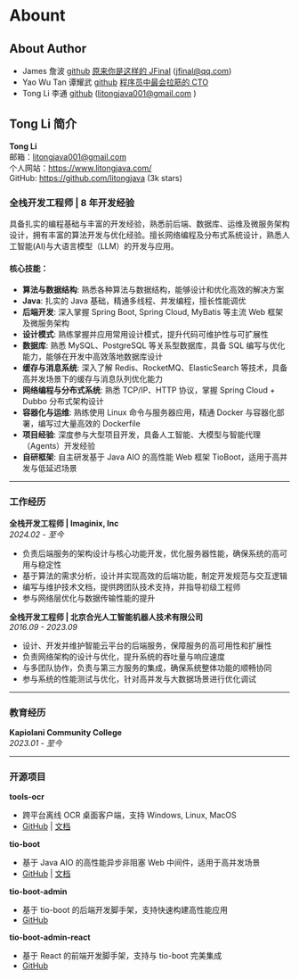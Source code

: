 # Abount

## About Author

- James 詹波 [github](https://github.com/jfinal/) [原来你是这样的 JFinal](https://gitee.com/gitee-stars/2) (jfinal@qq.com)
- Yao Wu Tan 谭耀武 [github](https://github.com/tywo45/) [程序员中最会拉筋的 CTO](https://gitee.com/gitee-stars/10)
- Tong Li 李通 [github](https://github.com/litongjava/) (litongjava001@gmail.com )

## Tong Li 简介

**Tong Li**  
邮箱：litongjava001@gmail.com  
个人网站：https://www.litongjava.com/  
GitHub: https://github.com/litongjava (3k stars)

### 全栈开发工程师 | 8 年开发经验

具备扎实的编程基础与丰富的开发经验，熟悉前后端、数据库、运维及微服务架构设计，拥有丰富的算法开发与优化经验。擅长网络编程及分布式系统设计，熟悉人工智能(AI)与大语言模型（LLM）的开发与应用。

#### 核心技能：

- **算法与数据结构**: 熟悉各种算法与数据结构，能够设计和优化高效的解决方案
- **Java**: 扎实的 Java 基础，精通多线程、并发编程，擅长性能调优
- **后端开发**: 深入掌握 Spring Boot, Spring Cloud, MyBatis 等主流 Web 框架及微服务架构
- **设计模式**: 熟练掌握并应用常用设计模式，提升代码可维护性与可扩展性
- **数据库**: 熟悉 MySQL、PostgreSQL 等关系型数据库，具备 SQL 编写与优化能力，能够在开发中高效落地数据库设计
- **缓存与消息系统**: 深入了解 Redis、RocketMQ、ElasticSearch 等技术，具备高并发场景下的缓存与消息队列优化能力
- **网络编程与分布式系统**: 熟悉 TCP/IP、HTTP 协议，掌握 Spring Cloud + Dubbo 分布式架构设计
- **容器化与运维**: 熟练使用 Linux 命令与服务器应用，精通 Docker 与容器化部署，编写过大量高效的 Dockerfile
- **项目经验**: 深度参与大型项目开发，具备人工智能、大模型与智能代理（Agents）开发经验
- **自研框架**: 自主研发基于 Java AIO 的高性能 Web 框架 TioBoot，适用于高并发与低延迟场景

---

### 工作经历

**全栈开发工程师 | Imaginix, Inc**  
_2024.02 - 至今_

- 负责后端服务的架构设计与核心功能开发，优化服务器性能，确保系统的高可用与稳定性
- 基于算法的需求分析，设计并实现高效的后端功能，制定开发规范与交互逻辑
- 编写与维护技术文档，提供跨团队技术支持，并指导初级工程师
- 参与网络层优化与数据传输性能的提升

**全栈开发工程师 | 北京合光人工智能机器人技术有限公司**  
_2016.09 - 2023.09_

- 设计、开发并维护智能云平台的后端服务，保障服务的高可用性和扩展性
- 负责网络架构的设计与优化，提升系统的吞吐量与响应速度
- 与多团队协作，负责与第三方服务的集成，确保系统整体功能的顺畅协同
- 参与系统的性能测试与优化，针对高并发与大数据场景进行优化调试

---

### 教育经历

**Kapiolani Community College**  
_2023.01 - 至今_

---

### 开源项目

**tools-ocr**

- 跨平台离线 OCR 桌面客户端，支持 Windows, Linux, MacOS
- [GitHub](https://github.com/AnyListen/tools-ocr) | [文档](https://tio-boot.litongjava.com/)

**tio-boot**

- 基于 Java AIO 的高性能异步非阻塞 Web 中间件，适用于高并发场景
- [GitHub](https://github.com/litongjava/tio-boot) | [文档](https://tio-boot.litongjava.com/)

**tio-boot-admin**

- 基于 tio-boot 的后端开发脚手架，支持快速构建高性能应用
- [GitHub](https://github.com/litongjava/tio-boot-admin)

**tio-boot-admin-react**

- 基于 React 的前端开发脚手架，支持与 tio-boot 完美集成
- [GitHub](https://litongjava.github.io/tio-boot-admin-react/)
